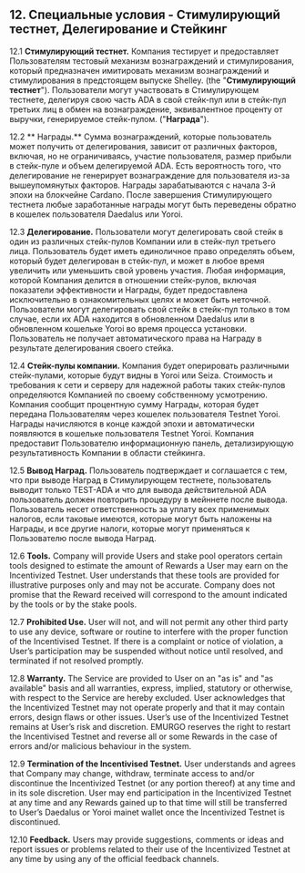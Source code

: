 ## 12. Специальные условия - Стимулирующий тестнет, Делегирование и Стейкинг

12.1 **Стимулирующий тестнет.** Компания тестирует и предоставляет Пользователям тестовый механизм вознаграждений и стимулирования, который предназначен имитировать механизм вознаграждений и стимулирования в предстоящем выпуске Shelley. (the "**Стимулирующий тестнет**"). Пользователи могут участвовать в Стимулирующем тестнете, делегируя свою часть ADA в свой стейк-пул или в стейк-пул третьих лиц в обмен на вознаграждение, эквивалентное проценту от выручки, генерируемое стейк-пулом. ("**Награда**").

12.2 ** Награды.** Сумма вознаграждений, которые пользователь может получить от делегирования, зависит от различных факторов, включая, но не ограничиваясь, участие пользователя, размер прибыли в стейк-пуле и объем делегируемой ADA. Есть вероятность того, что делегирование не генерирует вознаграждение для пользователя из-за вышеупомянутых факторов. Награды зарабатываются с начала 3-й эпохи на блокчейне Cardano. После завершения Стимулирующего тестнета любые заработанные награды могут быть переведены обратно в кошелек пользователя Daedalus или Yoroi.

12.3 **Делегирование.** Пользователи могут делегировать свой стейк в один из различных стейк-пулов Компании или в стейк-пул третьего лица. Пользователь будет иметь единоличное право определять объем, который будет делегирован в стейк-пул, и может в любое время увеличить или уменьшить свой уровень участия. Любая информация, которой Компания делится в отношении стейк-рулов, включая показатели эффективности и Награды, будет предоставлена исключительно в ознакомительных целях и может быть неточной. Пользователи могут делегировать свой стейк в стейк-пул только в том случае, если их ADA находится в обновленном Daedalus или в обновленном кошельке Yoroi во время процесса установки. Пользователь не получает автоматического права на Награду в результате делегирования своего стейка.

12.4 **Стейк-пулы компании.** Компания будет оперировать различными стейк-пулами, которые будут видны в Yoroi или Seiza. Стоимость и требования к сети и серверу для надежной работы таких стейк-пулов определяются Компанией по своему собственному усмотрению. Компания сообщит процентную сумму Награды, которая будет передана Пользователям через кошелек пользователя Testnet Yoroi. Награды начисляются в конце каждой эпохи и автоматически появляются в кошельке пользователя Testnet Yoroi. Компания предоставит Пользователю информационную панель, детализирующую результативность Компании в области стейкинга.

12.5 **Вывод Наград.** Пользователь подтверждает и соглашается с тем, что при выводе Наград в Стимулирующем тестнете, пользователь выводит только TEST-ADA и что для вывода действительной ADA пользователь должен повторить процедуру в мейннете после вывода. Пользователь несет ответственность за уплату всех применимых налогов, если таковые имеются, которые могут быть наложены на Награды, и все другие налоги, которые могут применяться к Пользователю после вывода Наград.

12.6 **Tools.** Company will provide Users and stake pool operators certain tools designed to estimate the amount of Rewards a User may earn on the Incentivized Testnet. User understands that these tools are provided for illustrative purposes only and may not be accurate. Company does not promise that the Reward received will correspond to the amount indicated by the tools or by the stake pools.

12.7 **Prohibited Use.** User will not, and will not permit any other third party to use any device, software or routine to interfere with the proper function of the Incentivised Testnet. If there is a complaint or notice of violation, a User’s participation may be suspended without notice until resolved, and terminated if not resolved promptly.

12.8 **Warranty.** The Service are provided to User on an "as is" and "as available" basis and all warranties, express, implied, statutory or otherwise, with respect to the Service are hereby excluded. User acknowledges that the Incentivized Testnet may not operate properly and that it may contain errors, design flaws or other issues. User’s use of the Incentivized Testnet remains at User’s risk and discretion. EMURGO reserves the right to restart the Incentivised Testnet and reverse all or some Rewards in the case of errors and/or malicious behaviour in the system.

12.9 **Termination of the Incentivised Testnet.** User understands and agrees that Company may change, withdraw, terminate access to and/or discontinue the Incentivized Testnet (or any portion thereof) at any time and in its sole discretion. User may end participation in the Incentivized Testnet at any time and any Rewards gained up to that time will still be transferred to User’s Daedalus or Yoroi mainet wallet once the Incentivized Testnet is discontinued.

12.10 **Feedback.** Users may provide suggestions, comments or ideas and report issues or problems related to their use of the Incentivized Testnet at any time by using any of the official feedback channels.

